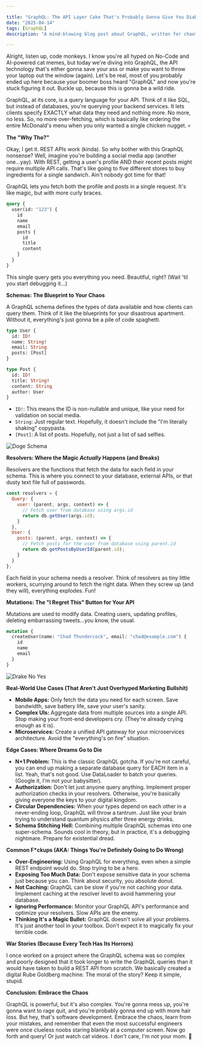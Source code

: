 ```yaml
---

title: "GraphQL: The API Layer Cake That's Probably Gonna Give You Diabetes"
date: "2025-04-14"
tags: [GraphQL]
description: "A mind-blowing blog post about GraphQL, written for chaotic Gen Z engineers who probably skipped REST API 101."

---
```


Alright, listen up, code monkeys. I know you're all hyped on No-Code and AI-powered cat memes, but today we're diving into GraphQL, the API technology that's either gonna save your ass or make you want to throw your laptop out the window (again). Let's be real, most of you probably ended up here because your boomer boss heard "GraphQL" and now you're stuck figuring it out. Buckle up, because this is gonna be a wild ride.

GraphQL, at its core, is a query language for your API. Think of it like SQL, but instead of databases, you're querying your backend services. It lets clients specify EXACTLY what data they need and nothing more. No more, no less. So, no more over-fetching, which is basically like ordering the entire McDonald's menu when you only wanted a single chicken nugget. 💀

**The "Why Tho?"**

Okay, I get it. REST APIs work (kinda). So why bother with this GraphQL nonsense? Well, imagine you're building a social media app (another one...yay). With REST, getting a user's profile AND their recent posts might require multiple API calls. That's like going to five different stores to buy ingredients for a single sandwich. Ain't nobody got time for that!

GraphQL lets you fetch both the profile and posts in a single request. It's like magic, but with more curly braces.

```graphql
query {
  user(id: "123") {
    id
    name
    email
    posts {
      id
      title
      content
    }
  }
}
```

This single query gets you everything you need.  Beautiful, right? (Wait 'til you start debugging it...)

**Schemas: The Blueprint to Your Chaos**

A GraphQL schema defines the types of data available and how clients can query them. Think of it like the blueprints for your disastrous apartment. Without it, everything's just gonna be a pile of code spaghetti.

```graphql
type User {
  id: ID!
  name: String!
  email: String
  posts: [Post]
}

type Post {
  id: ID!
  title: String!
  content: String
  author: User
}
```

*   `ID!`: This means the ID is non-nullable and unique, like your need for validation on social media.
*   `String`: Just regular text.  Hopefully, it doesn't include the "I'm literally shaking" copypasta.
*   `[Post]`: A list of posts.  Hopefully, not just a list of sad selfies.

![Doge Schema](https://i.imgflip.com/5y6x1n.jpg)

**Resolvers: Where the Magic *Actually* Happens (and Breaks)**

Resolvers are the functions that fetch the data for each field in your schema. This is where you connect to your database, external APIs, or that dusty text file full of passwords.

```javascript
const resolvers = {
  Query: {
    user: (parent, args, context) => {
      // Fetch user from database using args.id
      return db.getUser(args.id);
    }
  },
  User: {
    posts: (parent, args, context) => {
      // Fetch posts for the user from database using parent.id
      return db.getPostsByUserId(parent.id);
    }
  }
};
```

Each field in your schema needs a resolver. Think of resolvers as tiny little workers, scurrying around to fetch the right data.  When they screw up (and they will), everything explodes. Fun!

**Mutations:  The "I Regret This" Button for Your API**

Mutations are used to modify data. Creating users, updating profiles, deleting embarrassing tweets...you know, the usual.

```graphql
mutation {
  createUser(name: "Chad Thundercock", email: "chad@example.com") {
    id
    name
    email
  }
}
```

![Drake No Yes](https://i.kym-cdn.com/photos/images/newsfeed/001/498/355/c3e.jpg)

**Real-World Use Cases (That Aren't Just Overhyped Marketing Bullshit)**

*   **Mobile Apps:**  Only fetch the data you need for each screen.  Save bandwidth, save battery life, save your user's sanity.
*   **Complex UIs:** Aggregate data from multiple sources into a single API.  Stop making your front-end developers cry.  (They're already crying enough as it is).
*   **Microservices:**  Create a unified API gateway for your microservices architecture.  Avoid the "everything's on fire" situation.

**Edge Cases: Where Dreams Go to Die**

*   **N+1 Problem:**  This is the classic GraphQL gotcha. If you're not careful, you can end up making a separate database query for EACH item in a list.  Yeah, that's not good. Use DataLoader to batch your queries. (Google it, I'm not your babysitter).
*   **Authorization:**  Don't let just anyone query anything. Implement proper authorization checks in your resolvers.  Otherwise, you're basically giving everyone the keys to your digital kingdom.
*   **Circular Dependencies:** When your types depend on each other in a never-ending loop, GraphQL will throw a tantrum.  Just like your brain trying to understand quantum physics after three energy drinks.
*   **Schema Stitching Hell:** Combining multiple GraphQL schemas into one super-schema.  Sounds cool in theory, but in practice, it's a debugging nightmare.  Prepare for existential dread.

**Common F\*ckups (AKA: Things You're Definitely Going to Do Wrong)**

*   **Over-Engineering:** Using GraphQL for everything, even when a simple REST endpoint would do.  Stop trying to be a hero.
*   **Exposing Too Much Data:**  Don't expose sensitive data in your schema just because you can. Think about security, you absolute donut.
*   **Not Caching:**  GraphQL can be slow if you're not caching your data.  Implement caching at the resolver level to avoid hammering your database.
*   **Ignoring Performance:**  Monitor your GraphQL API's performance and optimize your resolvers.  Slow APIs are the enemy.
*   **Thinking It's a Magic Bullet:** GraphQL doesn't solve all your problems.  It's just another tool in your toolbox.  Don't expect it to magically fix your terrible code.

**War Stories (Because Every Tech Has Its Horrors)**

I once worked on a project where the GraphQL schema was so complex and poorly designed that it took longer to write the GraphQL queries than it would have taken to build a REST API from scratch.  We basically created a digital Rube Goldberg machine.  The moral of the story?  Keep it simple, stupid.

**Conclusion:  Embrace the Chaos**

GraphQL is powerful, but it's also complex. You're gonna mess up, you're gonna want to rage quit, and you're probably gonna end up with more hair loss. But hey, that's software development. Embrace the chaos, learn from your mistakes, and remember that even the most successful engineers were once clueless noobs staring blankly at a computer screen.  Now go forth and query! Or just watch cat videos. I don't care, I'm not your mom. 🙏
